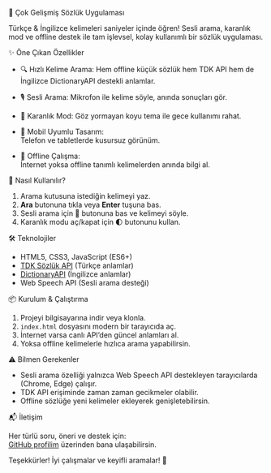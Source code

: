🚀 Çok Gelişmiş Sözlük Uygulaması

Türkçe & İngilizce kelimeleri saniyeler içinde öğren!
Sesli arama, karanlık mod ve offline destek ile tam işlevsel, kolay kullanımlı bir sözlük uygulaması.



 ✨ Öne Çıkan Özellikler

- 🔍 Hızlı Kelime Arama: 
  Hem offline küçük sözlük hem TDK API hem de İngilizce DictionaryAPI destekli anlamlar.

- 🎙️ Sesli Arama: 
  Mikrofon ile kelime söyle, anında sonuçları gör.

- 🌙 Karanlık Mod:
  Göz yormayan koyu tema ile gece kullanımı rahat.

- 📱 Mobil Uyumlu Tasarım:  
  Telefon ve tabletlerde kusursuz görünüm.

- 🚫 Offline Çalışma:  
  İnternet yoksa offline tanımlı kelimelerden anında bilgi al.



🚀 Nasıl Kullanılır?

1. Arama kutusuna istediğin kelimeyi yaz.  
2. **Ara** butonuna tıkla veya **Enter** tuşuna bas.  
3. Sesli arama için 🎤 butonuna bas ve kelimeyi söyle.  
4. Karanlık modu aç/kapat için 🌓 butonunu kullan.



🛠️ Teknolojiler

- HTML5, CSS3, JavaScript (ES6+)  
- [TDK Sözlük API](https://sozluk.gov.tr/) (Türkçe anlamlar)  
- [DictionaryAPI](https://dictionaryapi.dev/) (İngilizce anlamlar)  
- Web Speech API (Sesli arama desteği)  



 📦 Kurulum & Çalıştırma

1. Projeyi bilgisayarına indir veya klonla.  
2. `index.html` dosyasını modern bir tarayıcıda aç.  
3. İnternet varsa canlı API’den güncel anlamları al.  
4. Yoksa offline kelimelerle hızlıca arama yapabilirsin.



 ⚠️ Bilmen Gerekenler

- Sesli arama özelliği yalnızca Web Speech API destekleyen tarayıcılarda (Chrome, Edge) çalışır.  
- TDK API erişiminde zaman zaman gecikmeler olabilir.  
- Offline sözlüğe yeni kelimeler ekleyerek genişletebilirsin.



📬 İletişim

Her türlü soru, öneri ve destek için:  
[GitHub profilim](https://github.com/aslikorkmaz48) üzerinden bana ulaşabilirsin.  



Teşekkürler! İyi çalışmalar ve keyifli aramalar! 🌟  
